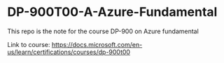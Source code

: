 # DP-900T00-A-Azure-Fundamental

This repo is the note for the course DP-900 on Azure fundamental

Link to course: https://docs.microsoft.com/en-us/learn/certifications/courses/dp-900t00

